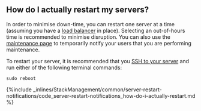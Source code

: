 <!--  usedin: [ _legacy_docker/stack-management/server-restart-notifications.md, _maestro/stack-management/server-restart-notifications.md, _node/stack-management/server-restart-notifications.md, _rails/stack-management/server-restart-notifications.md] -->


## How do I actually restart my servers?

In order to minimise down-time, you can restart one server at a time (assuming you have a [load balancer](/web-server/load-balancing) in place). Selecting an out-of-hours time is recommended to minimise disruption. You can also use the [maintenance page](/managing-your-stack/stack-network-settings#maintenance) to temporarily notify your users that you are performing maintenance.

To restart your server, it is recommended that you [SSH to your server](/managing-your-stack/ssh-to-your-server) and run either of the following terminal commands:



```
sudo reboot 
```





{%include _inlines/StackManagement/common/server-restart-notifications/code_server-restart-notifications_how-do-i-actually-restart.md %}








